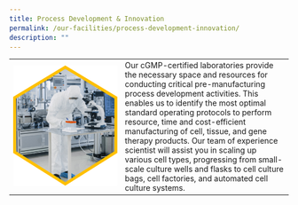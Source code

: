 ```yaml
---
title: Process Development & Innovation
permalink: /our-facilities/process-development-innovation/
description: ""
---
```

<table>
	<tbody>
		<tr>
			<td style="width:40%">
				<img src="/images/Our%20Facilities/lark20210224-164900.png">
			</td>
			<td style="width:60%">
Our cGMP-certified laboratories provide the necessary space and resources for conducting critical pre-manufacturing process development activities. This enables us to identify the most optimal standard operating protocols to perform resource, time and cost-efficient manufacturing of cell, tissue, and gene therapy products. Our team of experience scientist will assist you in scaling up various cell types, progressing from small-scale culture wells and flasks to cell culture bags, cell factories, and automated cell culture systems.
			</td>
		</tr>
	</tbody>
	</table>